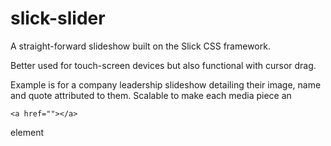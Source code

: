 # slick-slider
A straight-forward slideshow built on the Slick CSS framework.

Better used for touch-screen devices but also functional with cursor drag.

Example is for a company leadership slideshow detailing their image, name and quote attributed to them.
Scalable to make each media piece an 
``` 
<a href=""></a> 
``` 
element


